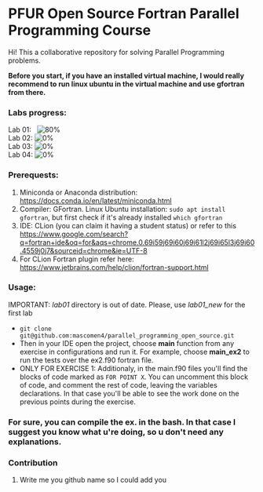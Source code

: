 # PFUR Open Source Fortran Parallel Programming Course

Hi! This a collaborative repository for solving Parallel Programming problems.   

**Before you start, if you have an installed virtual machine, I would really recommend to run linux ubuntu in the virtual machine and use gfortran from there.**

### Labs progress:
Lab 01: &nbsp; ![80%](https://progress-bar.dev/80)  
Lab 02:   ![0%](https://progress-bar.dev/0)  
Lab 03:   ![0%](https://progress-bar.dev/0)  
Lab 04:   ![0%](https://progress-bar.dev/0)  

### Prerequests:
1. Miniconda or Anaconda distribution: https://docs.conda.io/en/latest/miniconda.html
2. Compiler: GFortran. Linux Ubuntu installation: ``` sudo apt install gfortran ```, but first check if it's already installed ``` which gfortran ```
2. IDE: CLion (you can claim it having a student status) or refer to this https://www.google.com/search?q=fortran+ide&oq=for&aqs=chrome.0.69i59j69i60j69i61l2j69i65l3j69i60.4559j0j7&sourceid=chrome&ie=UTF-8
3. For CLion Fortran plugin refer here: https://www.jetbrains.com/help/clion/fortran-support.html


### Usage:

IMPORTANT: *lab01* directory is out of date. Please, use *lab01_new* for the first lab

- ``` git clone git@github.com:mascomen4/parallel_programming_open_source.git ```
- Then in your IDE open the project, choose **main** function from any exercise in configurations and run it. For example, choose **main_ex2** to run the tests over the ex2.f90 fortran file.
- ONLY FOR EXERCISE 1: Additionaly, in the main.f90 files you'll find the blocks of code marked as ```FOR POINT X```. You can uncomment this block of code, and comment the rest of code, leaving the variables declarations. In that case you'll be able to see the work done on the previous points during the exercise.

### For sure, you can compile the ex. in the bash. In that case I suggest you know what u're doing, so u don't need any explanations.

### Contribution 
1. Write me you github name so I could add you 
